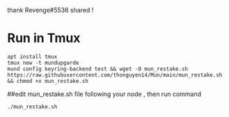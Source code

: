 thank Revenge#5536 shared !
# Run in Tmux

    apt install tmux
    tmux new -t mundupgarde
    mund config keyring-backend test && wget -O mun_restake.sh https://raw.githubusercontent.com/thonguyen14/Mun/main/mun_restake.sh && chmod +x mun_restake.sh

##edit mun_restake.sh file following your node , then run command 

    ./mun_restake.sh

